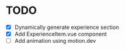 # TODO

- [x] Dynamically generate experience section
- [x] Add ExperienceItem.vue component
- [ ] Add animation using motion.dev
